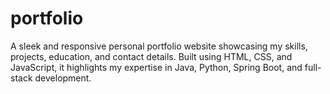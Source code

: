 # portfolio
A sleek and responsive personal portfolio website showcasing my skills, projects, education, and contact details. Built using HTML, CSS, and JavaScript, it highlights my expertise in Java, Python, Spring Boot, and full-stack development.
